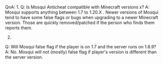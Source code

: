 QnA:
1.
Q: Is Mosqui Anticheat compatible with Minecraft versions x?
A: Mosqui supports anything between 1.7 to 1.20.X . Newer versions of Mosqui tend to have some false flags or bugs when upgrading to a newer Minecraft version. Those are quickly removed/patched if the person who finds them reports them.

2.
Q: Will Mosqui false flag if the player is on 1.7 and the server runs on 1.8.9?
A: No. Mosqui will not (mostly) false flag if player's version is different than the server version.
